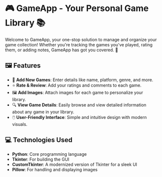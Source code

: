# 🎮 GameApp - Your Personal Game Library 📚

Welcome to GameApp, your one-stop solution to manage and organize your game collection! Whether you're tracking the games you've played, rating them, or adding notes, GameApp has got you covered. 🌟

## 🖼️ Features

- 📝 **Add New Games**: Enter details like name, platform, genre, and more.
- ⭐ **Rate & Review**: Add your ratings and comments to each game.
- 🖼️ **Add Images**: Attach images for each game to personalize your library.
- 🔍 **View Game Details**: Easily browse and view detailed information about any game in your library.
- 🖱️ **User-Friendly Interface**: Simple and intuitive design with modern visuals.

## 💻 Technologies Used

- **Python**: Core programming language
- **Tkinter**: For building the GUI
- **CustomTkinter**: A modernized version of Tkinter for a sleek UI
- **Pillow**: For handling and displaying images
